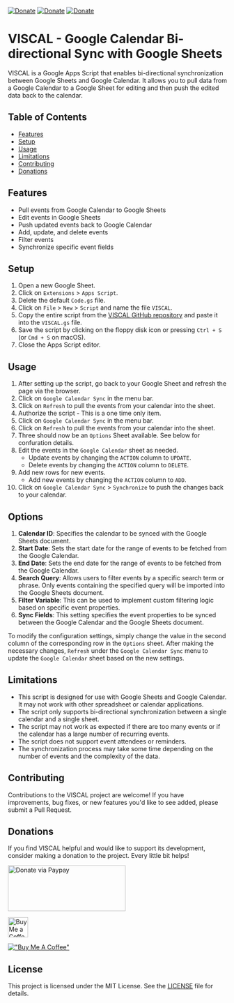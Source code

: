 [![Donate](https://img.shields.io/badge/Donate-PayPal-green.svg)](https://paypal.me/latetedemelon) [![Donate](https://img.shields.io/badge/Donate-Buy%20Me%20a%20Coffee-yellow)](https://buymeacoffee.com/latetedemelon) [![Donate](https://img.shields.io/badge/Donate-Ko--Fi-ff69b4)](https://ko-fi.com/latetedemelon)

# VISCAL - Google Calendar Bi-directional Sync with Google Sheets

VISCAL is a Google Apps Script that enables bi-directional synchronization between Google Sheets and Google Calendar. It allows you to pull data from a Google Calendar to a Google Sheet for editing and then push the edited data back to the calendar.

## Table of Contents

- [Features](#features)
- [Setup](#setup)
- [Usage](#usage)
- [Limitations](#limitations)
- [Contributing](#contributing)
- [Donations](#donations)

## Features

- Pull events from Google Calendar to Google Sheets
- Edit events in Google Sheets
- Push updated events back to Google Calendar
- Add, update, and delete events
- Filter events
- Synchronize specific event fields

## Setup

1. Open a new Google Sheet.
2. Click on `Extensions` > `Apps Script`.
3. Delete the default `Code.gs` file.
4. Click on `File` > `New` > `Script` and name the file `VISCAL`.
5. Copy the entire script from the [VISCAL GitHub repository](https://github.com/latetedemelon/viscal/viscal.gs) and paste it into the `VISCAL.gs` file.
6. Save the script by clicking on the floppy disk icon or pressing `Ctrl + S` (or `Cmd + S` on macOS).
7. Close the Apps Script editor.

## Usage

1. After setting up the script, go back to your Google Sheet and refresh the page via the browser.
2. Click on `Google Calendar Sync` in the menu bar.
3. Click on `Refresh` to pull the events from your calendar into the sheet.
4. Authorize the script - This is a one time only item.
5. Click on `Google Calendar Sync` in the menu bar.
6. Click on `Refresh` to pull the events from your calendar into the sheet.
7. Three should now be an `Options` Sheet available.  See below for confuration details.
8. Edit the events in the `Google Calendar` sheet as needed.
   - Update events by changing the `ACTION` column to `UPDATE`.
   - Delete events by changing the `ACTION` column to `DELETE`.
9. Add new rows for new events.
   - Add new events by changing the `ACTION` column to `ADD`.
10. Click on `Google Calendar Sync` > `Synchronize` to push the changes back to your calendar.

## Options

1. **Calendar ID**: Specifies the calendar to be synced with the Google Sheets document. 
2. **Start Date**: Sets the start date for the range of events to be fetched from the Google Calendar. 
3. **End Date**: Sets the end date for the range of events to be fetched from the Google Calendar. 
4. **Search Query**: Allows users to filter events by a specific search term or phrase. Only events containing the specified query will be imported into the Google Sheets document. 
5. **Filter Variable**: This can be used to implement custom filtering logic based on specific event properties. 
6. **Sync Fields**: This setting specifies the event properties to be synced between the Google Calendar and the Google Sheets document. 

To modify the configuration settings, simply change the value in the second column of the corresponding row in the `Options` sheet. After making the necessary changes, `Refresh` under the `Google Calendar Sync` menu to update the `Google Calendar` sheet based on the new settings.

## Limitations

- This script is designed for use with Google Sheets and Google Calendar. It may not work with other spreadsheet or calendar applications.
- The script only supports bi-directional synchronization between a single calendar and a single sheet.
- The script may not work as expected if there are too many events or if the calendar has a large number of recurring events.
- The script does not support event attendees or reminders.
- The synchronization process may take some time depending on the number of events and the complexity of the data.

## Contributing

Contributions to the VISCAL project are welcome! If you have improvements, bug fixes, or new features you'd like to see added, please submit a Pull Request.

## Donations

If you find VISCAL helpful and would like to support its development, consider making a donation to the project. Every little bit helps!

<a href='https://paypal.me/latetedemelon' target='_blank'><img src="https://github.com/stefan-niedermann/paypal-donate-button/blob/master/paypal-donate-button.png" width="270" height="105" alt='Donate via Paypay' />

<a href='https://ko-fi.com/latetedemelon' target='_blank'><img height='35' style='border:0px;height:46px;' src='https://az743702.vo.msecnd.net/cdn/kofi3.png?v=0' border='0' alt='Buy Me a Coffee at ko-fi.com' />

[!["Buy Me A Coffee"](https://www.buymeacoffee.com/assets/img/custom_images/yellow_img.png)](https://www.buymeacoffee.com/latetedemelon)

## License

This project is licensed under the MIT License. See the [LICENSE](https://github.com/latetedemelon/viscal/blob/main/LICENSE) file for details.
